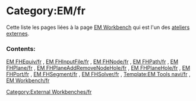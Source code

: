 # Category:EM/fr
Cette liste les pages liées à la page [EM Workbench](EM_Workbench/fr.md) qui est l\'un des [ateliers externes](external_workbenches/fr.md).

### Contents:

[EM FHEquiv/fr](EM_FHEquiv/fr.md) , [EM FHInputFile/fr](EM_FHInputFile/fr.md) , [EM FHNode/fr](EM_FHNode/fr.md) , [EM FHPath/fr](EM_FHPath/fr.md) , [EM FHPlane/fr](EM_FHPlane/fr.md) , [EM FHPlaneAddRemoveNodeHole/fr](EM_FHPlaneAddRemoveNodeHole/fr.md) , [EM FHPlaneHole/fr](EM_FHPlaneHole/fr.md) , [EM FHPort/fr](EM_FHPort/fr.md) , [EM FHSegment/fr](EM_FHSegment/fr.md) , [EM FHSolver/fr](EM_FHSolver/fr.md) , [Template:EM Tools navi/fr](Template:EM_Tools_navi/fr.md) , [EM Workbench/fr](EM_Workbench/fr.md)

[Category:External Workbenches/fr](Category:External_Workbenches/fr.md)
